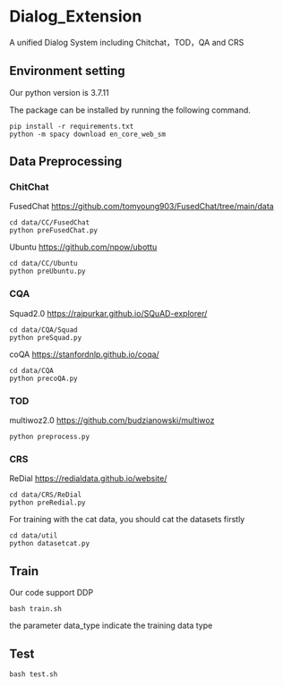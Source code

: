 # Dialog_Extension
A unified Dialog System including Chitchat，TOD，QA and CRS

## Environment setting
Our python version is 3.7.11

The package can be installed by running the following command.

```
pip install -r requirements.txt
python -m spacy download en_core_web_sm
```

## Data Preprocessing
### ChitChat
FusedChat  https://github.com/tomyoung903/FusedChat/tree/main/data
```
cd data/CC/FusedChat
python preFusedChat.py
```
Ubuntu   https://github.com/npow/ubottu
```
cd data/CC/Ubuntu
python preUbuntu.py 
```
### CQA
Squad2.0   https://rajpurkar.github.io/SQuAD-explorer/
```
cd data/CQA/Squad
python preSquad.py 
```
coQA  https://stanfordnlp.github.io/coqa/
```
cd data/CQA
python precoQA.py
```
### TOD
multiwoz2.0   https://github.com/budzianowski/multiwoz
```
python preprocess.py
```
### CRS
ReDial   https://redialdata.github.io/website/
```
cd data/CRS/ReDial
python preRedial.py
```
For training with the cat data, you should cat the datasets firstly
```
cd data/util
python datasetcat.py
```
## Train
Our code support DDP
```
bash train.sh
```
the parameter data_type indicate the training data type

## Test
```
bash test.sh
```


